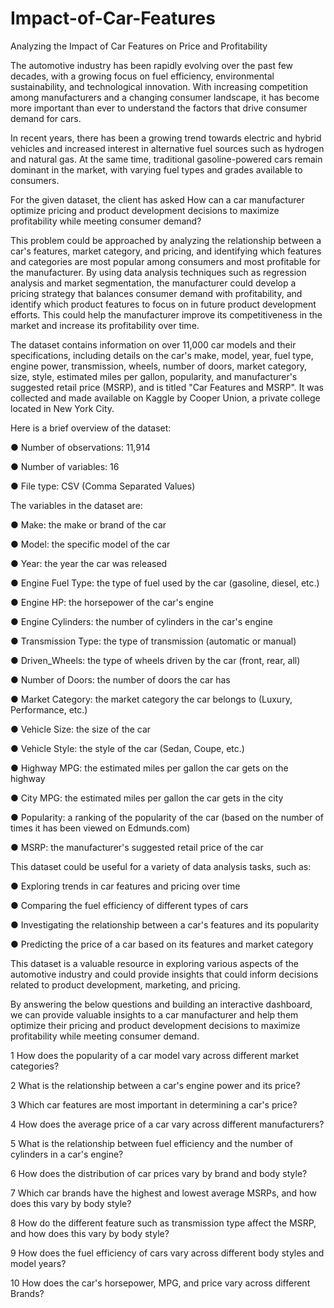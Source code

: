 # Impact-of-Car-Features

Analyzing the Impact of Car Features on Price and Profitability

The automotive industry has been rapidly evolving over the past few decades, with a growing focus on fuel efficiency, environmental sustainability, and technological innovation. With increasing competition among manufacturers and a changing consumer landscape, it has become more important than ever to understand the factors that drive consumer demand for cars.

In recent years, there has been a growing trend towards electric and hybrid vehicles and increased interest in alternative fuel sources such as hydrogen and natural gas. At the same time, traditional gasoline-powered cars remain dominant in the market, with varying fuel types and grades available to consumers.

For the given dataset, the client has asked How can a car manufacturer optimize pricing and product development decisions to maximize profitability while meeting consumer demand?

This problem could be approached by analyzing the relationship between a car's features, market category, and pricing, and identifying which features and categories are most popular among consumers and most profitable for the manufacturer. By using data analysis techniques such as regression analysis and market segmentation, the manufacturer could develop a pricing strategy that balances consumer demand with profitability, and identify which product features to focus on in future product development efforts. This could help the manufacturer improve its competitiveness in the market and increase its profitability over time.

The dataset contains information on over 11,000 car models and their specifications, including details on the car's make, model, year, fuel type, engine power, transmission, wheels, number of doors, market category, size, style, estimated miles per gallon, popularity, and manufacturer's suggested retail price (MSRP), and is titled "Car Features and MSRP". It was collected and made available on Kaggle by Cooper Union, a private college located in New York City.

Here is a brief overview of the dataset:

● Number of observations: 11,914

● Number of variables: 16

● File type: CSV (Comma Separated Values)

The variables in the dataset are:

● Make: the make or brand of the car

● Model: the specific model of the car

● Year: the year the car was released

● Engine Fuel Type: the type of fuel used by the car (gasoline, diesel, etc.)

● Engine HP: the horsepower of the car's engine

● Engine Cylinders: the number of cylinders in the car's engine

● Transmission Type: the type of transmission (automatic or manual)

● Driven_Wheels: the type of wheels driven by the car (front, rear, all)

● Number of Doors: the number of doors the car has

● Market Category: the market category the car belongs to (Luxury, Performance, etc.)

● Vehicle Size: the size of the car

● Vehicle Style: the style of the car (Sedan, Coupe, etc.)

● Highway MPG: the estimated miles per gallon the car gets on the highway

● City MPG: the estimated miles per gallon the car gets in the city

● Popularity: a ranking of the popularity of the car (based on the number of times it has been viewed on Edmunds.com)

● MSRP: the manufacturer's suggested retail price of the car

This dataset could be useful for a variety of data analysis tasks, such as:

● Exploring trends in car features and pricing over time

● Comparing the fuel efficiency of different types of cars

● Investigating the relationship between a car's features and its popularity

● Predicting the price of a car based on its features and market category

This dataset is a valuable resource in exploring various aspects of the automotive industry and could provide insights that could inform decisions related to product development, marketing, and pricing.

By answering the below questions and building an interactive dashboard, we can provide valuable insights to a car manufacturer and help them optimize their
pricing and product development decisions to maximize profitability while meeting consumer demand.

1 How does the popularity of a car model vary across different market categories?

2 What is the relationship between a car's engine power and its price?

3 Which car features are most important in determining a car's price?

4 How does the average price of a car vary across different manufacturers?

5 What is the relationship between fuel efficiency and the number of cylinders in a car's engine?

6 How does the distribution of car prices vary by brand and body style?

7 Which car brands have the highest and lowest average MSRPs, and how does this vary by body style?

8 How do the different feature such as transmission type affect the MSRP, and how does this vary by body style?

9 How does the fuel efficiency of cars vary across different body styles and model years?

10 How does the car's horsepower, MPG, and price vary across different Brands?
